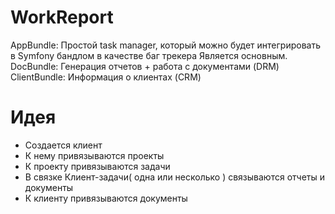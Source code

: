 WorkReport
==========

AppBundle: Простой task manager, который можно будет интегрировать в Symfony бандлом в качестве баг трекера
Является основным.
DocBundle: Генерация отчетов + работа с документами (DRM)
ClientBundle: Информация о клиентах (CRM)

Идея
=====
* Создается клиент
* К нему привязываются проекты
* К проекту привязываются задачи
* В связке Клиент-задачи( одна или несколько ) связываются отчеты и документы
* К клиенту привязываются документы


